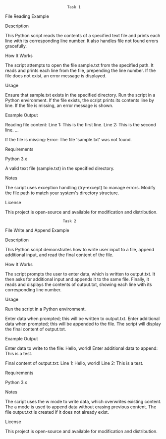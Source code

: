                                 Task 1

File Reading Example

Description

This Python script reads the contents of a specified text file and prints each line with its corresponding line number. It also handles file not found errors gracefully.

How It Works

The script attempts to open the file sample.txt from the specified path.
It reads and prints each line from the file, prepending the line number.
If the file does not exist, an error message is displayed.

Usage

Ensure that sample.txt exists in the specified directory.
Run the script in a Python environment.
If the file exists, the script prints its contents line by line.
If the file is missing, an error message is shown.

Example Output

Reading file content:
Line 1: This is the first line.
Line 2: This is the second line.
...

If the file is missing:
Error: The file 'sample.txt' was not found.

Requirements

Python 3.x

A valid text file (sample.txt) in the specified directory.

Notes

The script uses exception handling (try-except) to manage errors.
Modify the file path to match your system's directory structure.

License

This project is open-source and available for modification and distribution.


                              Task 2

File Write and Append Example

Description

This Python script demonstrates how to write user input to a file, append additional input, and read the final content of the file.

How It Works

The script prompts the user to enter data, which is written to output.txt.
It then asks for additional input and appends it to the same file.
Finally, it reads and displays the contents of output.txt, showing each line with its corresponding line number.

Usage

Run the script in a Python environment.

Enter data when prompted; this will be written to output.txt.
Enter additional data when prompted; this will be appended to the file.
The script will display the final content of output.txt.

Example Output

Enter data to write to the file: Hello, world!
Enter additional data to append: This is a test.

Final content of output.txt:
Line 1: Hello, world!
Line 2: This is a test.

Requirements

Python 3.x

Notes

The script uses the w mode to write data, which overwrites existing content.
The a mode is used to append data without erasing previous content.
The file output.txt is created if it does not already exist.

License

This project is open-source and available for modification and distribution.

